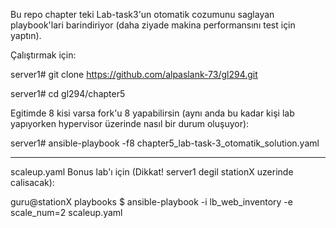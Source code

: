Bu repo chapter teki Lab-task3'un otomatik cozumunu saglayan playbook'lari barindiriyor (daha ziyade makina performansını test için yaptın).

Çalıştırmak için:

server1# git clone https://github.com/alpaslank-73/gl294.git

server1# cd gl294/chapter5

Egitimde 8 kisi varsa fork'u 8 yapabilirsin (aynı anda bu kadar kişi lab yapıyorken hypervisor üzerinde nasıl bir durum oluşuyor):

server1# ansible-playbook -f8 chapter5_lab-task-3_otomatik_solution.yaml

--------------------------

scaleup.yaml Bonus lab'ı için (Dikkat! server1 degil stationX uzerinde calisacak):

guru@stationX playbooks $ ansible-playbook -i lb_web_inventory -e scale_num=2 scaleup.yaml
